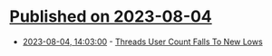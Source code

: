 # [Published on 2023-08-04](index.md)

* [2023-08-04, 14:03:00](https://tech.slashdot.org/story/23/08/04/143257/threads-user-count-falls-to-new-lows?utm_source=rss1.0mainlinkanon&utm_medium=feed) - [Threads User Count Falls To New Lows](https://tech.slashdot.org/story/23/08/04/143257/threads-user-count-falls-to-new-lows?utm_source=rss1.0mainlinkanon&utm_medium=feed)

